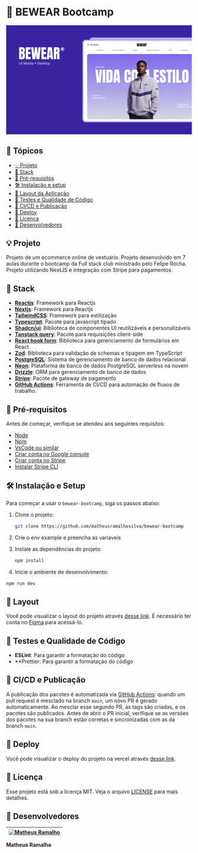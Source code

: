 # 🚀 BEWEAR Bootcamp

![thumbnail](.github/thumbnail.png?style=flat)

## 📌 Tópicos

- [💡 Projeto](#-projeto)
- [🔗 Stack](#-stack)
- [🛟 Pré-requisitos](#-pré-requisitos)
- [🛠️ Instalação e setup](#-instalação-e-setup)
- [🔖 Layout da Aplicação](#-layout)
- [🧪 Testes e Qualidade de Código](#-testes-e-qualidade-de-código)
- [🚚 CI/CD e Publicação](#-cicd-e-publicação)
- [🚀 Deploy](#-deploy)
- [📝 Licença](#-licença)
- [🧠 Desenvolvedores](#-desenvolvedores)

## 💡 Projeto

Projeto de um ecommerce online de vestuário.
Projeto desenvolvido em 7 aulas durante o bootcamp da Full stack club ministrado pelo Felipe Rocha.
Projeto utilizando NextJS e integração com Stripe para pagamentos.

## 🔗 Stack

- **[Reactjs](https://react.dev/reference/react)**: Framework para Reactjs
- **[Nextjs](https://nextjs.org/docs)**: Framework para Reactjs
- **[TailwindCSS](https://tailwindcss.com/docs/installation/framework-guides/nextjs)**: Framework para estilização
- **[Typescript](https://www.typescriptlang.org)**: Pacote para javascript tipado
- **[Shadcn/ui](https://ui.shadcn.com/)**: Biblioteca de componentes UI reutilizáveis e personalizáveis
- **[Tanstack query](https://tanstack.com/query)**: Pacote para requisições client-side
- **[React hook form](https://react-hook-form.com/)**: Biblioteca para gerenciamento de formulários em React
- **[Zod](https://zod.dev/)**: Biblioteca para validação de schemas e tipagem em TypeScript
- **[PostgreSQL](https://www.postgresql.org/)**: Sistema de gerenciamento de banco de dados relacional
- **[Neon](https://neon.com/)**: Plataforma de banco de dados PostgreSQL serverless na nuvem
- **[Drizzle](https://orm.drizzle.team/)**: ORM para gerenciamento de banco de dados
- **[Stripe](stripe.com)**: Pacote de gateway de pagamento
- **[GitHub Actions](https://docs.github.com/en/actions)**: Ferramenta de CI/CD para automação de fluxos de trabalho.

## 🛟 Pré-requisitos

Antes de começar, verifique se atendeu aos seguintes requisitos:

- [Node](https://nodejs.org)
- [Npm](https://www.npmjs.com/)
- [VsCode ou similar](https://code.visualstudio.com/)
- [Criar conta no Google console]()
- [Criar conta no Stripe]()
- [Instalar Stripe CLI]()

## 🛠️ Instalação e Setup

Para começar a usar o `bewear-bootcamp`, siga os passos abaixo:

1. Clone o projeto:

   ```bash
   git clone https://github.com/matheusramalhosilva/bewear-bootcamp
   ```

2. Crie o env example e preencha as variaveis

3. Instale as dependências do projeto:

   ```bash
   npm install
   ```

42. Inicie o ambiente de desenvolvimento:

   ```bash
   npm run dev
   ```

## 🔖 Layout

Você pode visualizar o layout do projeto através [desse link](). É necessário ter conta no [Figma](https://www.figma.com/design/Dpix6oZH9Xp5apJJVF68xJ/BEWEAR%C2%AE--Bootcamp-?node-id=2001-689&t=IdyHaDl2RMIa3n7o-0) para acessá-lo.


## 🧪 Testes e Qualidade de Código

- **ESLint**: Para garantir a formatação do código
- **Prettier: Para garantir a formatação do código

## 🚚 CI/CD e Publicação

A publicação dos pacotes é automatizada via [GitHub Actions](https://docs.github.com/en/actions): quando um pull request é mesclado na branch `main`, um novo PR é gerado automaticamente. Ao mesclar esse segundo PR, as tags são criadas, e os pacotes são publicados. Antes de abrir o PR inicial, verifique se as versões dos pacotes na sua branch estão corretas e sincronizadas com as da branch `main`.

## 🚀 Deploy

Você pode visualizar o deploy do projeto na vercel através [desse link]().

## 📝 Licença

Esse projeto está sob a licença MIT. Veja o arquivo [LICENSE](LICENSE) para mais detalhes.

## 🧠 Desenvolvedores

| [![Matheus Ramalho](https://avatars.githubusercontent.com/u/15633283?v=4&s=100)](https://github.com/MatheusRamalho)
|:---:|
**Matheus Ramalho**
